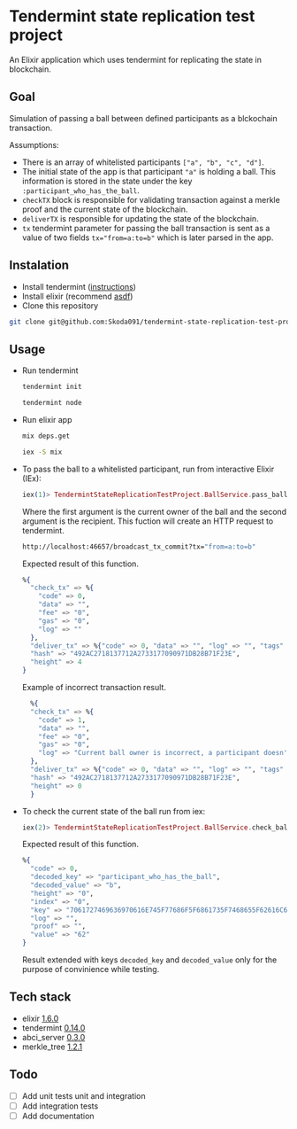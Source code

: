 # Tendermint state replication test project

An Elixir application which uses tendermint for replicating the state in blockchain.

## Goal

Simulation of passing a ball between defined participants as a blckochain transaction.

Assumptions:
* There is an array of whitelisted participants `["a", "b", "c", "d"]`.
* The initial state of the app is that participant `"a"` is holding a ball. This information is stored in the state under the key `:participant_who_has_the_ball`.
* `checkTX` block is responsible for validating transaction against a merkle proof and the current state of the blockchain.
* `deliverTX` is responsible for updating the state of the blockchain.
* `tx` tendermint parameter for passing the ball transaction is sent as a value of two fields `tx="from=a:to=b"` which is later parsed in the app.
## Instalation

* Install tendermint ([instructions](http://tendermint.readthedocs.io/projects/tools/en/master/install.html))
* Install elixir (recommend [asdf](https://github.com/asdf-vm/asdf))
* Clone this repository
```bash
git clone git@github.com:Skoda091/tendermint-state-replication-test-project.git
```

## Usage

* Run tendermint
  ```bash
  tendermint init
  ```
  ```bash
  tendermint node
  ```

* Run elixir app
  ```bash
  mix deps.get
  ```
  ```bash
  iex -S mix
  ```
* To pass the ball to a whitelisted participant, run from interactive Elixir (IEx):
  ```elixir
  iex(1)> TendermintStateReplicationTestProject.BallService.pass_ball("a", "b")
  ```

  Where the first argument is the current owner of the ball and the second argument is the recipient.
  This fuction will create an HTTP request to tendermint.
  ```bash
  http://localhost:46657/broadcast_tx_commit?tx="from=a:to=b"
  ```
  Expected result of this function.
  ```elixir
  %{
    "check_tx" => %{
      "code" => 0,
      "data" => "",
      "fee" => "0",
      "gas" => "0",
      "log" => ""
    },
    "deliver_tx" => %{"code" => 0, "data" => "", "log" => "", "tags" => []},
    "hash" => "492AC2718137712A2733177090971DB28B71F23E",
    "height" => 4
  }
  ```
  Example of incorrect transaction result.
  ```elixir
    %{
    "check_tx" => %{
      "code" => 1,
      "data" => "",
      "fee" => "0",
      "gas" => "0",
      "log" => "Current ball owner is incorrect, a participant doesn't have the ball."
    },
    "deliver_tx" => %{"code" => 0, "data" => "", "log" => "", "tags" => []},
    "hash" => "492AC2718137712A2733177090971DB28B71F23E",
    "height" => 0
    }
  ```
* To check the current state of the ball run from iex:
  ```elixir
  iex(2)> TendermintStateReplicationTestProject.BallService.check_ball_owner()
  ```
  Expected result of this function.
  ```elixir
  %{
    "code" => 0,
    "decoded_key" => "participant_who_has_the_ball",
    "decoded_value" => "b",
    "height" => "0",
    "index" => "0",
    "key" => "7061727469636970616E745F77686F5F6861735F7468655F62616C6C",
    "log" => "",
    "proof" => "",
    "value" => "62"
  }
  ```
  Result extended with keys `decoded_key` and `decoded_value` only for the purpose of convinience while testing.
## Tech stack

* elixir [1.6.0](https://elixir-lang.org/blog/2018/01/17/elixir-v1-6-0-released/)
* tendermint [0.14.0](https://github.com/tendermint/tendermint)
* abci_server [0.3.0](https://github.com/KrzysiekJ/abci_server)
* merkle_tree [1.2.1](https://github.com/yosriady/merkle_tree)

## Todo

- [ ] Add unit tests unit and integration
- [ ] Add integration tests
- [ ] Add documentation